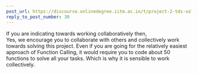 ```yaml
---
post_url: https://discourse.onlinedegree.iitm.ac.in/t/project-2-tds-solver-discussion-thread/169029/33
reply_to_post_number: 30
---
```

If you are indicating towards working collaboratively then,  
Yes, we encourage you to collaborate with others and collectively work towards solving this project. Even if you are going for the relatively easiest approach of Function Calling, it would require you to code about 50 functions to solve all your tasks. Which is why it is sensible to work collectively.
